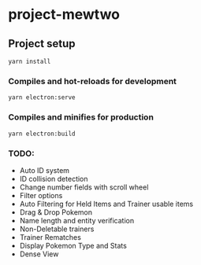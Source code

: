 # project-mewtwo

## Project setup
```
yarn install
```

### Compiles and hot-reloads for development
```
yarn electron:serve
```

### Compiles and minifies for production
```
yarn electron:build
```

### TODO:

- Auto ID system
- ID collision detection
- Change number fields with scroll wheel
- Filter options
- Auto Filtering for Held Items and Trainer usable items
- Drag & Drop Pokemon
- Name length and entity verification
- Non-Deletable trainers
- Trainer Rematches
- Display Pokemon Type and Stats 
- Dense View
